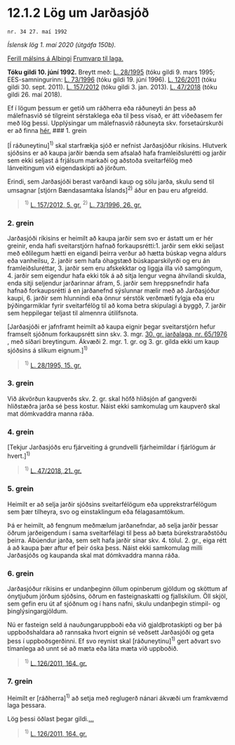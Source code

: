 # 12.1.2 Lög um Jarðasjóð

`nr. 34 27. maí 1992`

_Íslensk lög 1. maí 2020 (útgáfa 150b)._

[Ferill málsins á Alþingi](https://www.althingi.is/thingstorf/thingmalalistar-eftir-thingum/ferill/?ltg=115&mnr=441)
[Frumvarp til laga.](https://www.althingi.is/altext/115/s/0699.html)

**Tóku gildi 10. júní 1992.**
Breytt með:
[L. 28/1995](https://althingi.is/altext/stjt/1995.028.html) (tóku gildi 9. mars 1995;
EES-samningurinn:
[L. 73/1996](https://althingi.is/altext/stjt/1996.073.html) (tóku gildi 19. júní 1996).
[L. 126/2011](https://althingi.is/altext/stjt/2011.126.html) (tóku gildi 30. sept. 2011).
[L. 157/2012](https://althingi.is/altext/stjt/2012.157.html) (tóku gildi 3. jan. 2013).
[L. 47/2018](https://althingi.is/altext/stjt/2018.047.html) (tóku gildi 26. maí 2018).

Ef í lögum þessum er getið um ráðherra eða ráðuneyti án þess að málefnasvið sé tilgreint sérstaklega eða til þess vísað, er átt viðeðasem fer með lög þessi. Upplýsingar um málefnasvið ráðuneyta skv. forsetaúrskurði er að finna [hér.](2018119.md) ### 1. grein

[Í ráðuneytinu]<sup>1)</sup> skal starfrækja sjóð er nefnist Jarðasjóður ríkisins. Hlutverk sjóðsins er að kaupa jarðir bænda sem afsalað hafa framleiðslurétti og jarðir sem ekki seljast á frjálsum markaði og aðstoða sveitarfélög með lánveitingum við eigendaskipti að jörðum.

Erindi, sem Jarðasjóði berast varðandi kaup og sölu jarða, skulu send til umsagnar [stjórn Bændasamtaka Íslands]<sup>2)</sup> áður en þau eru afgreidd.

> <sup>1)</sup> [L. 157/2012, 5. gr.](https://althingi.is/altext/stjt/2012.157.html) <sup>2)</sup> [L. 73/1996, 26. gr.](https://althingi.is/altext/stjt/1996.073.html)

### 2. grein

Jarðasjóði ríkisins er heimilt að kaupa jarðir sem svo er ástatt um er hér greinir, enda hafi sveitarstjórn hafnað forkaupsrétti:1. jarðir sem ekki seljast með eðlilegum hætti en eigandi þeirra verður að hætta búskap vegna aldurs eða vanheilsu,
2. jarðir sem hafa óhagstæð búskaparskilyrði og eru án framleiðsluréttar,
3. jarðir sem eru afskekktar og liggja illa við samgöngum,
4. jarðir sem eigendur hafa ekki tök á að sitja lengur vegna áhvílandi skulda, enda sitji seljendur jarðarinnar áfram,
5. jarðir sem hreppsnefndir hafa hafnað forkaupsrétti á en jarðanefnd sýslunnar mælir með að Jarðasjóður kaupi,
6. jarðir sem hlunnindi eða önnur sérstök verðmæti fylgja eða eru þýðingarmiklar fyrir sveitarfélög til að koma betra skipulagi á byggð,
7. jarðir sem heppilegar teljast til almennra útilífsnota.

[Jarðasjóði er jafnframt heimilt að kaupa eignir þegar sveitarstjórn hefur framselt sjóðnum forkaupsrétt sinn skv. 3. mgr. [30. gr. jarðalaga, nr. 65/1976](1976065.md) , með síðari breytingum. Ákvæði 2. mgr. 1. gr. og 3. gr. gilda ekki um kaup sjóðsins á slíkum eignum.]<sup>1)</sup> 

> <sup>1)</sup> [L. 28/1995, 15. gr.](https://althingi.is/altext/stjt/1995.028.html)

### 3. grein

Við ákvörðun kaupverðs skv. 2. gr. skal höfð hliðsjón af gangverði hliðstæðra jarða sé þess kostur. Náist ekki samkomulag um kaupverð skal mat dómkvaddra manna ráða.

### 4. grein

[Tekjur Jarðasjóðs eru fjárveiting á grundvelli fjárheimildar í fjárlögum ár hvert.]<sup>1)</sup> 

> <sup>1)</sup> [L. 47/2018, 21. gr.](https://althingi.is/altext/stjt/2018.047.html)

### 5. grein

Heimilt er að selja jarðir sjóðsins sveitarfélögum eða upprekstrarfélögum sem þær tilheyra, svo og einstaklingum eða félagasamtökum.

Þá er heimilt, að fengnum meðmælum jarðanefndar, að selja jarðir þessar öðrum jarðeigendum í sama sveitarfélagi til þess að bæta búrekstraraðstöðu þeirra. Ábúendur jarða, sem selt hafa jarðir sínar skv. 4. tölul. 2. gr., eiga rétt á að kaupa þær aftur ef þeir óska þess. Náist ekki samkomulag milli Jarðasjóðs og kaupanda skal mat dómkvaddra manna ráða.

### 6. grein

Jarðasjóður ríkisins er undanþeginn öllum opinberum gjöldum og sköttum af ónytjuðum jörðum sjóðsins, öðrum en fasteignaskatti og fjallskilum. Öll skjöl, sem gefin eru út af sjóðnum og í hans nafni, skulu undanþegin stimpil- og þinglýsingargjöldum.

Nú er fasteign seld á nauðungaruppboði eða við gjaldþrotaskipti og ber þá uppboðshaldara að rannsaka hvort eignin sé veðsett Jarðasjóði og geta þess í uppboðsgerðinni. Ef svo reynist skal [ráðuneytinu]<sup>1)</sup> gert aðvart svo tímanlega að unnt sé að mæta eða láta mæta við uppboðið.

> <sup>1)</sup> [L. 126/2011, 164. gr.](https://althingi.is/altext/stjt/2011.126.html)

### 7. grein

Heimilt er [ráðherra]<sup>1)</sup> að setja með reglugerð nánari ákvæði um framkvæmd laga þessara.

Lög þessi öðlast þegar gildi.[…](https://www.althingi.is/lagasafn/leidbeiningar/)

> <sup>1)</sup> [L. 126/2011, 164. gr.](https://althingi.is/altext/stjt/2011.126.html)
